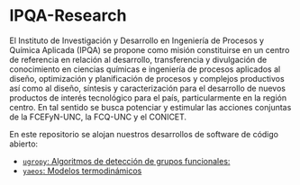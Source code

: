 # IPQA-Research

El Instituto de Investigación y Desarrollo en Ingeniería de Procesos y Química
Aplicada (IPQA) se propone como misión constituirse en un centro de referencia
en relación al desarrollo, transferencia y divulgación de conocimiento en
ciencias químicas e ingeniería de procesos aplicados al diseño, optimización y
planificación de procesos y complejos productivos así como al diseño, síntesis
y caracterización para el desarrollo de nuevos productos de interés tecnológico
para el país, particularmente en la región centro. En tal sentido se busca
potenciar y estimular las acciones conjuntas de la FCEFyN-UNC, la FCQ-UNC y el
CONICET.

En este repositorio se alojan nuestros desarrollos de software de código
abierto:

- [`ugropy`: Algoritmos de detección de grupos funcionales:](https://github.com/ipqa-research/ugropy)
- [`yaeos`: Modelos termodinámicos](https://github.com/ipqa-research/yaeos)
